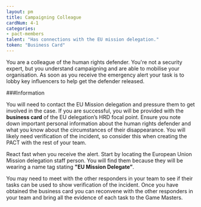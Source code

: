 ```yaml
---
layout: pm
title: Campaigning Colleague
cardNum: 4-1
categories:
- pact-members
talent: "Has connections with the EU mission delegation."
token: "Business Card"
---
```

You are a colleague of the human rights defender. You're not a security expert, but you understand campaigning and are able to mobilise your organisation. As soon as you receive the emergency alert your task is to lobby key influencers to help get the defender released.

###Information

You will need to contact the EU Mission delegation and pressure them to get involved in the case. If you are successful, you will be provided with the **business card** of the EU delegation’s HRD focal point. Ensure you note down important personal information about the human rights defender and what you know about the circumstances of their disappearance. You will likely need verification of the incident, so consider this when creating the PACT with the rest of your team.

React fast when you receive the alert. Start by locating the European Union Mission delegation staff person. You will find them because they will be wearing a name tag stating **"EU Mission Delegate”**.

You may need to meet with the other responders in your team to see if their tasks can be used to show verification of the incident. Once you have obtained the business card you can reconvene with the other responders in your team and bring all the evidence of each task to the Game Masters.
